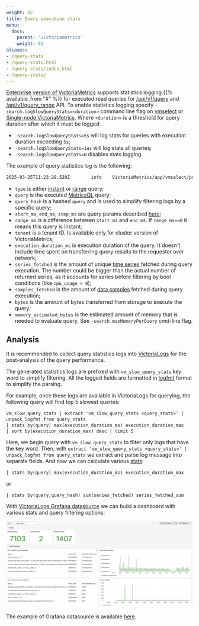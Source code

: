 ```yaml
---
weight: 82
title: Query execution stats
menu:
  docs:
    parent: 'victoriametrics'
    weight: 82
aliases:
- /query-stats
- /query-stats.html
- /query-stats/index.html
- /query-stats/
---
```


[Enterprise version of VictoriaMetrics](https://docs.victoriametrics.com/victoriametrics/enterprise/) supports statistics logging {{% available_from "#" %}} for
executed read queries for [/api/v1/query](https://docs.victoriametrics.com/victoriametrics/keyconcepts/#instant-query)
and [/api/v1/query_range](https://docs.victoriametrics.com/victoriametrics/keyconcepts/#range-query) API. To enable statistics 
logging specify `-search.logSlowQueryStats=<duration>` command line flag on [vmselect](https://docs.victoriametrics.com/victoriametrics/cluster-victoriametrics/)
or [Single-node VictoriaMetrics](https://docs.victoriametrics.com/).
Where `<duration>` is a threshold for query duration after which it must be logged:
* `-search.logSlowQueryStats=5s` will log stats for queries with execution duration exceeding `5s`;
* `-search.logSlowQueryStats=1us` will log stats all queries;
* `-search.logSlowQueryStats=0` disables stats logging.

The example of query statistics log is the following:
```bash
2025-03-25T11:23:29.520Z        info    VictoriaMetrics/app/vmselect/promql/query_stats.go:60       vm_slow_query_stats type=instant query="vm_promscrape_config_last_reload_successful != 1\nor\nvmagent_relabel_config_last_reload_successful != 1\n" query_hash=1585303298 start_ms=1742901750000 end_ms=1742901750000 step_ms=300000 range_ms=0 tenant="0" execution_duration_ms=0 series_fetched=2 samples_fetched=163 bytes=975 memory_estimated_bytes=2032
```

* `type` is either [instant](https://docs.victoriametrics.com/victoriametrics/keyconcepts/#instant-query)
  or [range](https://docs.victoriametrics.com/victoriametrics/keyconcepts/#range-query) query;
* `query` is the executed [MetricsQL](https://docs.victoriametrics.com/victoriametrics/metricsql/) query;
* `query_hash` is a hashed `query` and is used to simplify filtering logs by a specific query;
* `start_ms`, `end_ms`, `step_ms` are query params described [here](https://docs.victoriametrics.com/victoriametrics/keyconcepts/#range-query);
* `range_ms` is a difference between `start_ms` and `end_ms`. If `range_ms==0` it means this query is instant;
* `tenant` is a tenant ID. Is available only for cluster version of VictoriaMetrics;
* `execution_duration_ms` is execution duration of the query. It doesn't include time spent on transferring query results to the requester over network;
* `series_fetched` is the amount of unique [time series](https://docs.victoriametrics.com/victoriametrics/keyconcepts/#time-series) fetched during query execution. The number could be bigger than
  the actual number of returned series, as it accounts for series before filtering by bool conditions (like `cpu_usage > 0`);
* `samples_fetched` is the amount of [data samples](https://docs.victoriametrics.com/victoriametrics/keyconcepts/#raw-samples) fetched
  during query execution;
* `bytes` is the amount of bytes transferred from storage to execute the query;
* `memory_estimated_bytes` is the estimated amount of memory that is needed to evaluate query. See `-search.maxMemoryPerQuery` cmd-line flag.

## Analysis

It is recommended to collect query statistics logs into [VictoriaLogs](https://docs.victoriametrics.com/victorialogs/)
for the post-analysis of the query performance.

The generated statistics logs are prefixed with `vm_slow_query_stats` key word to simplify filtering. All the logged fields
are formatted in [logfmt](https://brandur.org/logfmt) format to simplify the parsing.

For example, once these logs are available in VictoriaLogs for querying, the following query will find top 5 slowest
queries:
```logsql
vm_slow_query_stats | extract 'vm_slow_query_stats <query_stats>' | unpack_logfmt from query_stats 
| stats by(query) max(execution_duration_ms) execution_duration_max 
| sort by(execution_duration_max) desc | limit 5
```

Here, we begin query with `vm_slow_query_stats` to filter only logs that have the key word. 
Then, with `extract 'vm_slow_query_stats <query_stats>' | unpack_logfmt from query_stats` we extract and parse log message
into separate fields. And now we can calculate various [stats](https://docs.victoriametrics.com/victorialogs/logsql/#stats-pipe-functions):
```logsql
| stats by(query) max(execution_duration_ms) execution_duration_max 
```
or 
```logsql
| stats by(query,query_hash) sum(series_fetched) series_fetched_sum
``` 

With [VictoriaLogs Grafana datasource](https://docs.victoriametrics.com/victorialogs/victorialogs-datasource/)
we can build a dashboard with various stats and query filtering options:

![query-stats_dashboard.webp](query-stats_dashboard.webp)

The example of Grafana datasource is available [here](https://github.com/VictoriaMetrics/VictoriaMetrics/blob/master/dashboards/query-stats.json).
